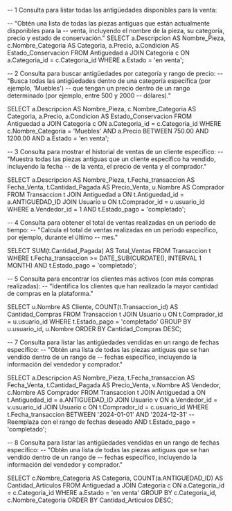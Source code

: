 -- 1 Consulta para listar todas las antigüedades disponibles para la venta:

-- "Obtén una lista de todas las piezas antiguas que están actualmente disponibles para la
-- venta, incluyendo el nombre de la pieza, su categoría, precio y estado de conservación."
SELECT 
    a.Descripcion AS Nombre_Pieza,
    c.Nombre_Categoria AS Categoria,
    a.Precio,
    a.Condicion AS Estado_Conservacion
FROM 
    Antiguedad a
JOIN 
    Categoria c ON a.Categoria_id = c.Categoria_id
WHERE 
    a.Estado = 'en venta';
    

-- 2 Consulta para buscar antigüedades por categoría y rango de precio:
-- "Busca todas las antigüedades dentro de una categoría específica (por ejemplo, 'Muebles')
-- que tengan un precio dentro de un rango determinado (por ejemplo, entre 500 y 2000
-- dólares)."

SELECT 
    a.Descripcion AS Nombre_Pieza,
    c.Nombre_Categoria AS Categoria,
    a.Precio,
    a.Condicion AS Estado_Conservacion
FROM 
    Antiguedad a
JOIN 
    Categoria c ON a.Categoria_id = c.Categoria_id
WHERE 
    c.Nombre_Categoria = 'Muebles' 
    AND a.Precio BETWEEN 750.00 AND 1200.00
    AND a.Estado = 'en venta';
    
    
-- 3 Consulta para mostrar el historial de ventas de un cliente específico:
-- "Muestra todas las piezas antiguas que un cliente específico ha vendido, incluyendo la fecha
-- de la venta, el precio de venta y el comprador."

SELECT 
    a.Descripcion AS Nombre_Pieza,
    t.Fecha_transaccion AS Fecha_Venta,
    t.Cantidad_Pagada AS Precio_Venta,
    u.Nombre AS Comprador
FROM 
    Transaccion t
JOIN 
    Antiguedad a ON t.Antiguedad_id = a.ANTIGUEDAD_ID
JOIN 
    Usuario u ON t.Comprador_id = u.usuario_id
WHERE 
    a.Vendedor_id = 1
    AND t.Estado_pago = 'completado';
    
    
-- 4 Consulta para obtener el total de ventas realizadas en un periodo de tiempo:
-- "Calcula el total de ventas realizadas en un período específico, por ejemplo, durante el último
-- mes."

SELECT 
    SUM(t.Cantidad_Pagada) AS Total_Ventas
FROM 
    Transaccion t
WHERE 
    t.Fecha_transaccion >= DATE_SUB(CURDATE(), INTERVAL 1 MONTH)
    AND t.Estado_pago = 'completado';
    
-- 5 Consulta para encontrar los clientes más activos (con más compras realizadas):
-- "Identifica los clientes que han realizado la mayor cantidad de compras en la plataforma."

SELECT 
    u.Nombre AS Cliente,
    COUNT(t.Transaccion_id) AS Cantidad_Compras
FROM 
    Transaccion t
JOIN 
    Usuario u ON t.Comprador_id = u.usuario_id
WHERE 
    t.Estado_pago = 'completado'
GROUP BY 
    u.usuario_id, u.Nombre
ORDER BY 
    Cantidad_Compras DESC;
    
-- 7 Consulta para listar las antigüedades vendidas en un rango de fechas específico:
-- "Obtén una lista de todas las piezas antiguas que se han vendido dentro de un rango de
-- fechas específico, incluyendo la información del vendedor y comprador."

SELECT 
    a.Descripcion AS Nombre_Pieza,
    t.Fecha_transaccion AS Fecha_Venta,
    t.Cantidad_Pagada AS Precio_Venta,
    v.Nombre AS Vendedor,
    c.Nombre AS Comprador
FROM 
    Transaccion t
JOIN 
    Antiguedad a ON t.Antiguedad_id = a.ANTIGUEDAD_ID
JOIN 
    Usuario v ON a.Vendedor_id = v.usuario_id
JOIN 
    Usuario c ON t.Comprador_id = c.usuario_id
WHERE 
    t.Fecha_transaccion BETWEEN '2024-01-01' AND '2024-12-31' -- Reemplaza con el rango de fechas deseado
    AND t.Estado_pago = 'completado';
    
-- 8 Consulta para listar las antigüedades vendidas en un rango de fechas específico:
-- "Obtén una lista de todas las piezas antiguas que se han vendido dentro de un rango de
-- fechas específico, incluyendo la información del vendedor y comprador."

SELECT 
    c.Nombre_Categoria AS Categoria,
    COUNT(a.ANTIGUEDAD_ID) AS Cantidad_Articulos
FROM 
    Antiguedad a
JOIN 
    Categoria c ON a.Categoria_id = c.Categoria_id
WHERE 
    a.Estado = 'en venta'
GROUP BY 
    c.Categoria_id, c.Nombre_Categoria
ORDER BY 
    Cantidad_Articulos DESC;

